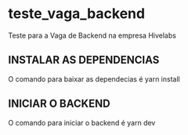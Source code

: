 # teste_vaga_backend
Teste para a Vaga de Backend na empresa Hivelabs

## INSTALAR AS DEPENDENCIAS ##

O comando para baixar as dependecias é yarn install
## INICIAR O BACKEND ##

O comando para iniciar o backend é yarn dev
